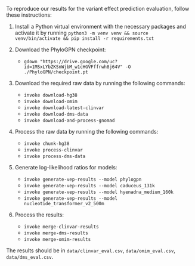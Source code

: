 To reproduce our results for the variant effect prediction evaluation, follow these instructions:

1. Install a Python virtual environment with the necessary packages and activate it by running `python3 -m venv venv && source venv/bin/activate && pip install -r requirements.txt`

2. Download the PhyloGPN checkpoint:
    - `gdown "https://drive.google.com/uc?id=1MSxLYbZKSnWjbM_w1cHGVFffrwh8j64V" -O ./PhyloGPN/checkpoint.pt`

3. Download the required raw data by running the following commands:
    - `invoke download-hg38`
    - `invoke download-omim`
    - `invoke download-latest-clinvar`
    - `invoke download-dms-data`
    - `invoke download-and-process-gnomad`

4. Process the raw data by running the following commands:
    - `invoke chunk-hg38`
    - `invoke process-clinvar`
    - `invoke process-dms-data`

5. Generate log-likelihood ratios for models:
    - `invoke generate-vep-results --model phylogpn`
    - `invoke generate-vep-results --model caduceus_131k`
    - `invoke generate-vep-results --model hyenadna_medium_160k`
    - `invoke generate-vep-results --model nucleotide_transformer_v2_500m`

6. Process the results:
    - `invoke merge-clinvar-results`
    - `invoke merge-dms-results`
    - `invoke merge-omim-results`

The results should be in `data/clinvar_eval.csv`, `data/omim_eval.csv`, `data/dms_eval.csv`.


